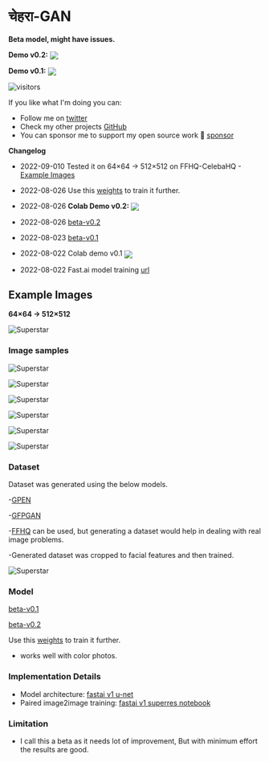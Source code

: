 # चेहरा-GAN

**Beta model, might have issues.**

**Demo v0.2:** [<img src="https://colab.research.google.com/assets/colab-badge.svg" align="center">](https://colab.research.google.com/github/vijishmadhavan/Chehara-GAN/blob/master/%E0%A4%9A%E0%A5%87%E0%A4%B9%E0%A4%B0%E0%A4%BE_GAN.ipynb)

**Demo v0.1:** [<img src="https://colab.research.google.com/assets/colab-badge.svg" align="center">](https://colab.research.google.com/github/vijishmadhavan/Chehara-GAN/blob/master/%E0%A4%9A%E0%A5%87%E0%A4%B9%E0%A4%B0%E0%A4%BE_GAN_v1.ipynb)


![visitors](https://visitor-badge.glitch.me/badge?page_id=vijishmadhavan.Chehara-GAN)


If you like what I'm doing you can:

- Follow me on [twitter](https://twitter.com/Vijish68859437)
- Check my other projects [GitHub](https://github.com/vijishmadhavan)
- You can sponsor me to support my open source work 💖 [sponsor](https://github.com/sponsors/vijishmadhavan?o=sd&sc=t)

**Changelog**
* 2022-09-010 Tested it on 64×64 -> 512×512 on FFHQ-CelebaHQ - [Example Images](#Example-Images)

* 2022-08-026 Use this [weights](https://www.dropbox.com/s/1818xtxblsyrv45/c2.pth?dl=1) to train it further.

* 2022-08-026 **Colab Demo v0.2:** [<img src="https://colab.research.google.com/assets/colab-badge.svg" align="center">](https://colab.research.google.com/github/vijishmadhavan/Chehara-GAN/blob/master/%E0%A4%9A%E0%A5%87%E0%A4%B9%E0%A4%B0%E0%A4%BE_GAN.ipynb)

* 2022-08-026 [beta-v0.2](https://www.dropbox.com/s/iiqvfu58as8unz1/p6500.pkl?dl=1)


* 2022-08-023 [beta-v0.1](https://www.dropbox.com/s/d43p26ikzlxuyix/p4500.pkl?dl=1)


* 2022-08-022 Colab demo v0.1 [<img src="https://colab.research.google.com/assets/colab-badge.svg" align="center">](https://colab.research.google.com/github/vijishmadhavan/Chehara-GAN/blob/master/%E0%A4%9A%E0%A5%87%E0%A4%B9%E0%A4%B0%E0%A4%BE_GAN.ipynb)


* 2022-08-022 Fast.ai model training [url](https://github.com/aarcosg/fastai-course-v3-notes/blob/master/refactored_by_topics/CNN_L7_gan_feature-loss.md)

## Example Images

**64×64 -> 512×512**

![Superstar](https://github.com/vijishmadhavan/Chehara-GAN/blob/master/compare/0_41_inf-side.png)


### Image samples 

![Superstar](https://github.com/vijishmadhavan/Chehara-GAN/blob/master/compare/sidee.png)


![Superstar](https://github.com/vijishmadhavan/Chehara-GAN/blob/master/compare/1_7-side.jpg)

![Superstar](https://github.com/vijishmadhavan/Chehara-GAN/blob/master/compare/Adele_crop-side.png)

![Superstar](https://github.com/vijishmadhavan/Chehara-GAN/blob/master/compare/90050137-4da1-44cc-b64b-0b9efc813148-side.jpg)

![Superstar](https://github.com/vijishmadhavan/Chehara-GAN/blob/master/compare/ami-side.jpg)

![Superstar](https://github.com/vijishmadhavan/Chehara-GAN/blob/master/compare/0941881e-1b87-46d3-9b4e-10e9b8b4137b-side.jpg)


### Dataset

Dataset was generated using the below models. 

-[GPEN](https://github.com/yangxy/GPEN)

-[GFPGAN](https://github.com/TencentARC/GFPGAN)

-[FFHQ](https://github.com/NVlabs/ffhq-dataset) can be used, but generating a dataset would help in dealing with real image problems.

-Generated dataset was cropped to facial features and then trained.

![Superstar](https://github.com/vijishmadhavan/Chehara-GAN/blob/master/compare/facial%20feature-side.jpg)

### Model

[beta-v0.1](https://www.dropbox.com/s/d43p26ikzlxuyix/p4500.pkl?dl=1)

[beta-v0.2](https://www.dropbox.com/s/iiqvfu58as8unz1/p6500.pkl?dl=1)

Use this [weights](https://www.dropbox.com/s/1818xtxblsyrv45/c2.pth?dl=1) to train it further.

- works well with color photos. 


### Implementation Details
- Model architecture: [fastai v1 u-net](https://fastai1.fast.ai/vision.models.unet.html)
- Paired image2image training: [fastai v1 superres notebook](https://github.com/aarcosg/fastai-course-v3-notes/blob/master/refactored_by_topics/CNN_L7_gan_feature-loss.md)

### Limitation

- I call this a beta as it needs lot of improvement, But with minimum effort the results are good.



